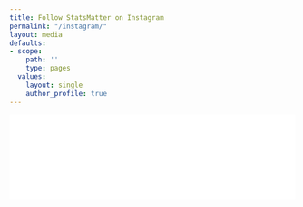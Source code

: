 ```yaml
---
title: Follow StatsMatter on Instagram
permalink: "/instagram/"
layout: media
defaults:
- scope:
    path: ''
    type: pages
  values:
    layout: single
    author_profile: true
---
```



<!-- LightWidget WIDGET --><script src="//lightwidget.com/widgets/lightwidget.js"></script><iframe src="//lightwidget.com/widgets/9eb7787943cd559c978f3ace1a126582.html" scrolling="no" allowtransparency="true" class="lightwidget-widget" style="width: 100%; border: 0; overflow: hidden;"></iframe>